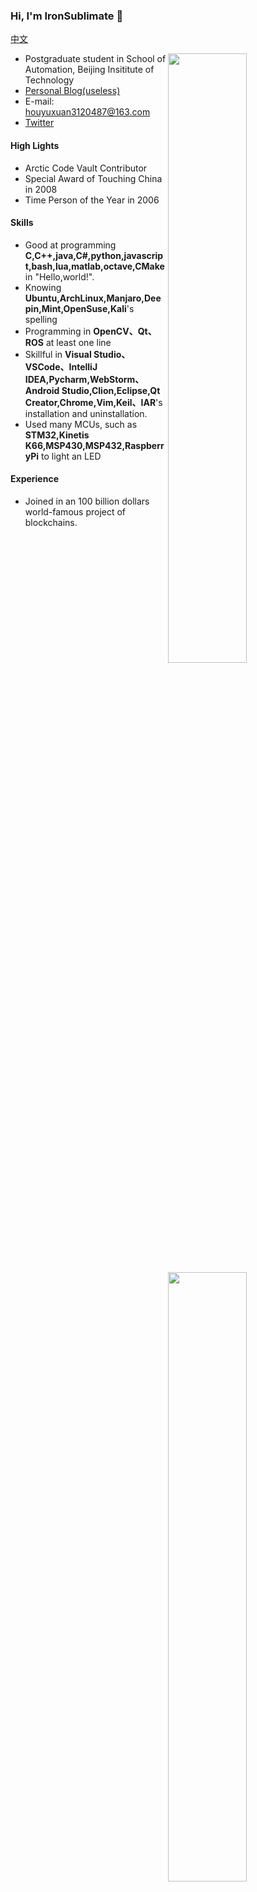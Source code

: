 ### Hi, I'm IronSublimate 👋
[中文](https://github.com/IronSublimate/IronSublimate/blob/main/README-zh_cn.md)

<img width="50%" align="right" src="https://github-readme-stats.vercel.app/api?username=IronSublimate&show_icons=true&theme=tokyonight" />


- Postgraduate student in School of Automation, Beijing Insititute of Technology 
- [Personal Blog(useless)](https://ironsublimate.github.io/)
- E-mail: houyuxuan3120487@163.com
- [Twitter](https://twitter.com/IronSublimate)

#### High Lights

- Arctic Code Vault Contributor
- Special Award of Touching China in 2008
- Time Person of the Year in 2006

 <img width="50%" align="right" src="https://github-readme-stats.vercel.app/api/top-langs/?username=IronSublimate&layout=compact&hide=SWIG,HTML,CSS,SCSS&show_icons=true&theme=tokyonight" />

#### Skills

- Good at programming **C,C++,java,C#,python,javascript,bash,lua,matlab,octave,CMake** in "Hello,world!".
- Knowing **Ubuntu,ArchLinux,Manjaro,Deepin,Mint,OpenSuse,Kali**'s spelling
- Programming in **OpenCV、Qt、ROS** at least one line
- Skillful in **Visual Studio、VSCode、IntelliJ IDEA,Pycharm,WebStorm、Android Studio,Clion,Eclipse,Qt Creator,Chrome,Vim,Keil、IAR**'s installation and uninstallation.
- Used many MCUs, such as **STM32,Kinetis K66,MSP430,MSP432,RaspberryPi** to light an LED

#### Experience
- Joined in an 100 billion dollars world-famous project of blockchains.

<!--<img align="bottom" src="https://github.com/IronSublimate/GitHubPoster/blob/main/OUT_FOLDER/leetcode.svg" />-->
<!--
### 你好，这里是IronSublimate
- 北京理工大学自动化学院硕士研究生
- [个人博客（没什么用）](https://ironsublimate.github.io/)
- 邮箱:houyuxuan3120487@163.com

荣誉
- 北极代码仓库贡献者
- 感动中国2008年特别奖
- 时代周刊2006年封面人物

#### 技能
- 精通C、C++、java、C#、python、javascript、bash、lua、matlab、octave、CMake、Makefile的helloworld写法
- 通晓Ubuntu、ArchLinux、Manjaro、Deepin、Mint、OpenSuse、Kali等Linux发行版的拼写
- 学习并使用OpenCV、Qt、ROS等写过至少一行代码
- 熟练掌握Visual Studio、VSCode、IntelliJ IDEA、Pycharm、WebStorm、Android Studio、Clion、Eclipse、Qt Creator、Chrome、Vim、Keil、IAR等IDE、编译器、开发环境的安装与卸载
- 使用过STM32、Kinetis K66、MSP430、MSP432、树莓派点亮LED

#### 经历
- 参加过价值百亿美金的国际知名的区块链项目
-->

<!-- 

**IronSublimate/IronSublimate** is a ✨ _special_ ✨ repository because its `README.md` (this file) appears on your GitHub profile.

Here are some ideas to get you started:

- 🔭 I’m currently working on ...
- 🌱 I’m currently learning ...
- 👯 I’m looking to collaborate on ...
- 🤔 I’m looking for help with ...
- 💬 Ask me about ...
- 📫 How to reach me: ...
- 😄 Pronouns: ...
- ⚡ Fun fact: ...

-->
